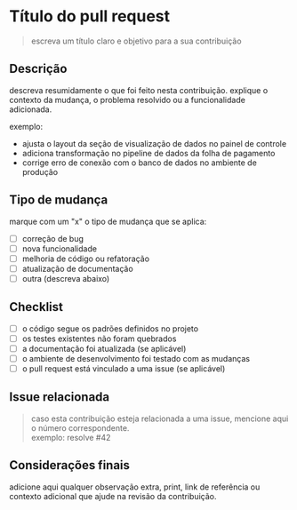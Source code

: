 # Título do pull request

> escreva um título claro e objetivo para a sua contribuição

## Descrição

descreva resumidamente o que foi feito nesta contribuição. explique o contexto da mudança, o problema resolvido ou a funcionalidade adicionada.

exemplo:
- ajusta o layout da seção de visualização de dados no painel de controle
- adiciona transformação no pipeline de dados da folha de pagamento
- corrige erro de conexão com o banco de dados no ambiente de produção

## Tipo de mudança

marque com um "x" o tipo de mudança que se aplica:

- [ ] correção de bug  
- [ ] nova funcionalidade  
- [ ] melhoria de código ou refatoração  
- [ ] atualização de documentação  
- [ ] outra (descreva abaixo)

## Checklist

- [ ] o código segue os padrões definidos no projeto  
- [ ] os testes existentes não foram quebrados  
- [ ] a documentação foi atualizada (se aplicável)  
- [ ] o ambiente de desenvolvimento foi testado com as mudanças  
- [ ] o pull request está vinculado a uma issue (se aplicável)

## Issue relacionada

> caso esta contribuição esteja relacionada a uma issue, mencione aqui o número correspondente.  
exemplo: resolve #42

## Considerações finais

adicione aqui qualquer observação extra, print, link de referência ou contexto adicional que ajude na revisão da contribuição.